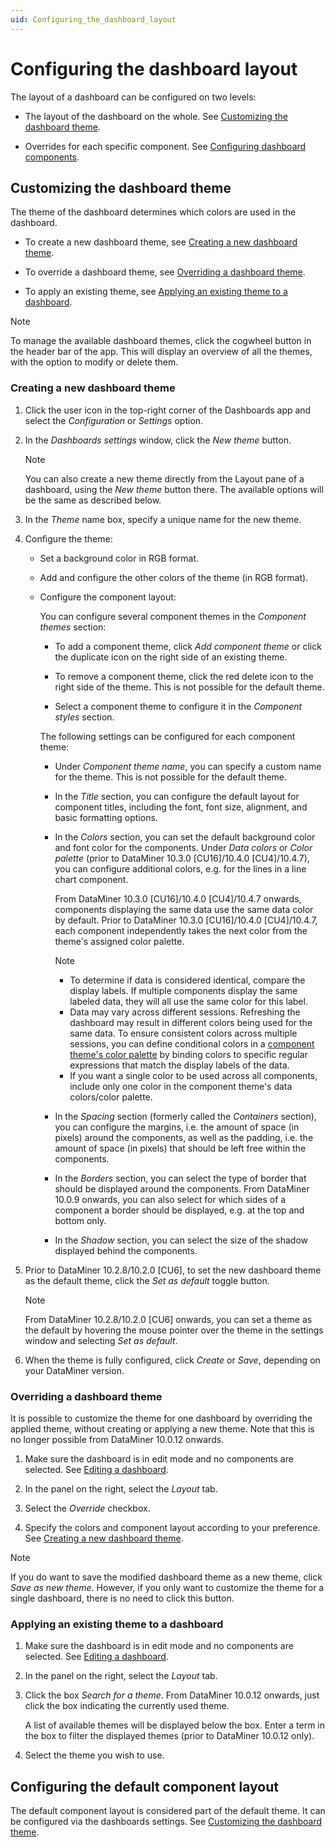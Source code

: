 ```yaml
---
uid: Configuring_the_dashboard_layout
---
```


# Configuring the dashboard layout

The layout of a dashboard can be configured on two levels:

- The layout of the dashboard on the whole. See [Customizing the dashboard theme](#customizing-the-dashboard-theme).

- Overrides for each specific component. See [Configuring dashboard components](xref:Customize_Component_Layout).

## Customizing the dashboard theme

The theme of the dashboard determines which colors are used in the dashboard.

- To create a new dashboard theme, see [Creating a new dashboard theme](#creating-a-new-dashboard-theme).

- To override a dashboard theme, see [Overriding a dashboard theme](#overriding-a-dashboard-theme).

- To apply an existing theme, see [Applying an existing theme to a dashboard](#applying-an-existing-theme-to-a-dashboard).

> [!NOTE]
> To manage the available dashboard themes, click the cogwheel button in the header bar of the app. This will display an overview of all the themes, with the option to modify or delete them.

### Creating a new dashboard theme

1. Click the user icon in the top-right corner of the Dashboards app and select the *Configuration* or *Settings* option.

1. In the *Dashboards settings* window, click the *New theme* button.

   > [!NOTE]
   > You can also create a new theme directly from the Layout pane of a dashboard, using the *New theme* button there. The available options will be the same as described below.

1. In the *Theme* name box, specify a unique name for the new theme.

1. Configure the theme:

   - Set a background color in RGB format.

   - Add and configure the other colors of the theme (in RGB format).

   - Configure the component layout:

     You can configure several component themes in the *Component themes* section:

     - To add a component theme, click *Add component theme* or click the duplicate icon on the right side of an existing theme.

     - To remove a component theme, click the red delete icon to the right side of the theme. This is not possible for the default theme.

     - Select a component theme to configure it in the *Component styles* section.

     The following settings can be configured for each component theme:

     - Under *Component theme name*, you can specify a custom name for the theme. This is not possible for the default theme.

     - In the *Title* section, you can configure the default layout for component titles, including the font, font size, alignment, and basic formatting options.

     - In the *Colors* section, you can set the default background color and font color for the components. Under *Data colors* or *Color palette* (prior to DataMiner 10.3.0 [CU16]/10.4.0 [CU4]/10.4.7<!--RN 39739-->), you can configure additional colors, e.g. for the lines in a line chart component.

       From DataMiner 10.3.0 [CU16]/10.4.0 [CU4]/10.4.7 onwards<!--RN 39739-->, components displaying the same data use the same data color by default. Prior to DataMiner 10.3.0 [CU16]/10.4.0 [CU4]/10.4.7, each component independently takes the next color from the theme's assigned color palette.

       > [!NOTE]
       >
       > - To determine if data is considered identical, compare the display labels. If multiple components display the same labeled data, they will all use the same color for this label.
       > - Data may vary across different sessions. Refreshing the dashboard may result in different colors being used for the same data. To ensure consistent colors across multiple sessions, you can define conditional colors in a [component theme's color palette](xref:Customize_Component_Layout) by binding colors to specific regular expressions that match the display labels of the data.
       > - If you want a single color to be used across all components, include only one color in the component theme's data colors/color palette.

     - In the *Spacing* section (formerly called the *Containers* section), you can configure the margins, i.e. the amount of space (in pixels) around the components, as well as the padding, i.e. the amount of space (in pixels) that should be left free within the components.

     - In the *Borders* section, you can select the type of border that should be displayed around the components. From DataMiner 10.0.9 onwards, you can also select for which sides of a component a border should be displayed, e.g. at the top and bottom only.

     - In the *Shadow* section, you can select the size of the shadow displayed behind the components.

1. Prior to DataMiner 10.2.8/10.2.0 [CU6], to set the new dashboard theme as the default theme, click the *Set as default* toggle button.

   > [!NOTE]
   > From DataMiner 10.2.8/10.2.0 [CU6] onwards, you can set a theme as the default by hovering the mouse pointer over the theme in the settings window and selecting *Set as default*.

1. When the theme is fully configured, click *Create* or *Save*, depending on your DataMiner version<!--RN 38278-->.

### Overriding a dashboard theme

It is possible to customize the theme for one dashboard by overriding the applied theme, without creating or applying a new theme. Note that this is no longer possible from DataMiner 10.0.12 onwards.

1. Make sure the dashboard is in edit mode and no components are selected. See [Editing a dashboard](xref:Editing_a_dashboard).

1. In the panel on the right, select the *Layout* tab.

1. Select the *Override* checkbox.

1. Specify the colors and component layout according to your preference. See [Creating a new dashboard theme](#creating-a-new-dashboard-theme).

> [!NOTE]
> If you do want to save the modified dashboard theme as a new theme, click *Save as new theme*. However, if you only want to customize the theme for a single dashboard, there is no need to click this button.

### Applying an existing theme to a dashboard

1. Make sure the dashboard is in edit mode and no components are selected. See [Editing a dashboard](xref:Editing_a_dashboard).

1. In the panel on the right, select the *Layout* tab.

1. Click the box *Search for a theme*. From DataMiner 10.0.12 onwards, just click the box indicating the currently used theme.

   A list of available themes will be displayed below the box. Enter a term in the box to filter the displayed themes (prior to DataMiner 10.0.12 only).

1. Select the theme you wish to use.

## Configuring the default component layout

The default component layout is considered part of the default theme. It can be configured via the dashboards settings. See [Customizing the dashboard theme](#customizing-the-dashboard-theme).
